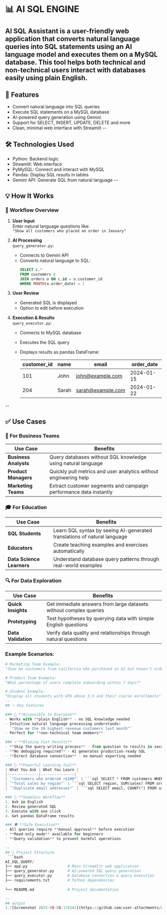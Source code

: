 # 📊 AI SQL ENGINE

AI SQL Assistant is a user-friendly web application that converts natural language queries into SQL statements using an AI language model and executes them on a MySQL database. This tool helps both technical and non-technical users interact with databases easily using plain English.
--

## 🚀 Features
- Convert natural language into SQL queries
- Execute SQL statements on a MySQL database
- AI-powered query generation using Gemini
- Support for SELECT, INSERT, UPDATE, DELETE and more
- Clean, minimal web interface with Streamlit
--
## 🛠️ Technologies Used
- Python: Backend logic
- Streamlit: Web interface
- PyMySQL: Connect and interact with MySQL
- Pandas: Display SQL results in tables
-  Gemini API: Generate SQL from natural language
--
## 💡 How It Works

### 🔄 Workflow Overview

1. **User Input**  
   Enter natural language questions like:  
   `"Show all customers who placed an order in January"`

2. **AI Processing**  
   `query_generator.py`:
   - Connects to Gemini API
   - Converts natural language to SQL:  
     ```sql
     SELECT c.* 
     FROM customers c
     JOIN orders o ON c.id = o.customer_id 
     WHERE MONTH(o.order_date) = 1
     ```

3. **User Review**  
   - Generated SQL is displayed
   - Option to edit before execution

4. **Execution & Results**  
   `query_executor.py`:
   - Connects to MySQL database
   - Executes the SQL query
   - Displays results as pandas DataFrame:
     
     | customer_id | name  | email               | order_date |
     |------------|-------|---------------------|------------|
     | 101        | John  | john@example.com    | 2024-01-15 |
     | 204        | Sarah | sarah@example.com   | 2024-01-22 |

--

## ✅ Use Cases

### 🏢 For Business Teams
| Use Case               | Benefits                                                                 |
|------------------------|--------------------------------------------------------------------------|
| **Business Analysts**  | Query databases without SQL knowledge using natural language             |
| **Product Managers**   | Quickly pull metrics and user analytics without engineering help         |
| **Marketing Teams**    | Extract customer segments and campaign performance data instantly        |

### 🎓 For Education
| Use Case               | Benefits                                                                 |
|------------------------|--------------------------------------------------------------------------|
| **SQL Students**       | Learn SQL syntax by seeing AI-generated translations of natural language |
| **Educators**          | Create teaching examples and exercises automatically                    |
| **Data Science Learners** | Understand database query patterns through real-world examples         |

### 🔍 For Data Exploration
| Use Case               | Benefits                                                                 |
|------------------------|--------------------------------------------------------------------------|
| **Quick Insights**     | Get immediate answers from large datasets without complex queries        |
| **Prototyping**        | Test hypotheses by querying data with simple English questions           |
| **Data Validation**    | Verify data quality and relationships through natural questions          |

### Example Scenarios:
```python
# Marketing Team Example:
"Show me customers from California who purchased in Q1 but haven't ordered since"

# Product Team Example:  
"What percentage of users complete onboarding within 7 days?"

# Student Example:
"Display all students with GPA above 3.5 and their course enrollments"
--
## ✨ Key Features

### 🚀 **Accessible to Everyone**
- Works with **plain English** - no SQL knowledge needed
- Intuitive natural language processing understands:  
  `"Show me the 10 highest revenue customers last month"`
- Perfect for **non-technical team members**

### ⚡ **Blazing Fast Results**
- **Skip the query writing process** - from question to results in seconds
- **No debugging required** - AI generates production-ready SQL
- **Direct database connection** - no manual exporting needed

### 🧠 **Powerful Learning Tool**
| What You Ask | What You Learn |
|--------------|---------------|
| `"Customers who ordered >$100"` | ```sql SELECT * FROM customers WHERE order_value > 100``` |
| `"Total sales by region"` | ```sql SELECT region, SUM(sales) FROM orders GROUP BY region``` |
| `"Duplicate email addresses"` | ```sql SELECT email, COUNT(*) FROM users GROUP BY email HAVING COUNT(*) > 1``` |

### 🔄 **Seamless Workflow**
1. Ask in English
2. Review generated SQL
3. Execute with one click
4. Get pandas DataFrame results

### 🛡️ **Safe Execution**
- All queries require **manual approval** before execution
- **Read-only mode** available for beginners
- **Query validation** to prevent harmful operations

--
## 📁 Project Structure
 ```bash
AI_SQL_QUERY/
├── app.py                  # Main Streamlit web application
├── query_generator.py      # AI-powered SQL query generation
├── query_executor.py       # Database connection & query execution
├── requirements.txt        # Python dependencies
      
└── README.md               # Project documentation

--
## output
1.![Screenshot 2025-05-05 174242](https://github.com/user-attachments/assets/31c4698a-756a-4058-962e-f2aedcb8a52f)

